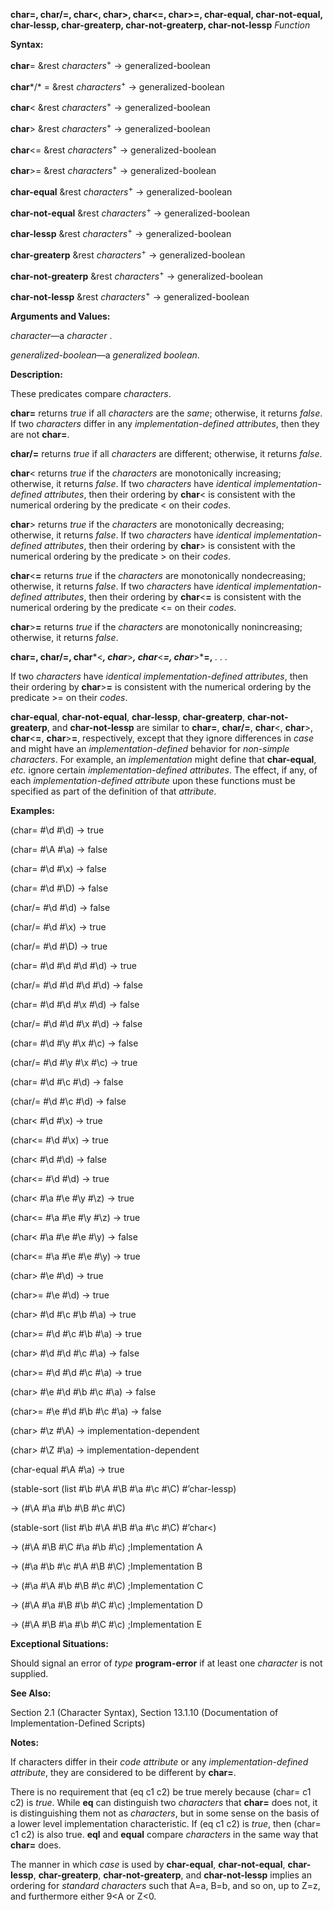 **char=, char/=, char\<, char\>, char\<=, char\>=, char-equal, char-not-equal, char-lessp, char-greaterp, char-not-greaterp, char-not-lessp** *Function*



**Syntax:** 



**char**= &amp;rest *characters*<sup>+</sup> → generalized-boolean 



**char***/* = &amp;rest *characters*<sup>+</sup> → generalized-boolean 



**char**&lt; &amp;rest *characters*<sup>+</sup> → generalized-boolean 



**char**&gt; &amp;rest *characters*<sup>+</sup> → generalized-boolean 



**char**&lt;= &amp;rest *characters*<sup>+</sup> → generalized-boolean 



**char**&gt;= &amp;rest *characters*<sup>+</sup> → generalized-boolean 



**char-equal** &amp;rest *characters*<sup>+</sup> → generalized-boolean 



**char-not-equal** &amp;rest *characters*<sup>+</sup> → generalized-boolean 



**char-lessp** &amp;rest *characters*<sup>+</sup> → generalized-boolean 



**char-greaterp** &amp;rest *characters*<sup>+</sup> → generalized-boolean 



**char-not-greaterp** &amp;rest *characters*<sup>+</sup> → generalized-boolean 



**char-not-lessp** &amp;rest *characters*<sup>+</sup> → generalized-boolean 



**Arguments and Values:** 



*character*—a *character* . 



*generalized-boolean*—a *generalized boolean*. 



**Description:** 



These predicates compare *characters*. 



**char=** returns *true* if all *characters* are the *same*; otherwise, it returns *false*. If two *characters* differ in any *implementation-defined attributes*, then they are not **char=**. 



**char/=** returns *true* if all *characters* are different; otherwise, it returns *false*. 



**char**&lt; returns *true* if the *characters* are monotonically increasing; otherwise, it returns *false*. If two *characters* have *identical implementation-defined attributes*, then their ordering by **char**&lt; is consistent with the numerical ordering by the predicate &lt; on their *codes*. 



**char**&gt; returns *true* if the *characters* are monotonically decreasing; otherwise, it returns *false*. If two *characters* have *identical implementation-defined attributes*, then their ordering by **char**&gt; is consistent with the numerical ordering by the predicate &gt; on their *codes*. 



**char**&lt;**=** returns *true* if the *characters* are monotonically nondecreasing; otherwise, it returns *false*. If two *characters* have *identical implementation-defined attributes*, then their ordering by **char**&lt;**=** is consistent with the numerical ordering by the predicate &lt;= on their *codes*. 



**char**&gt;**=** returns *true* if the *characters* are monotonically nonincreasing; otherwise, it returns *false*. 



 



 



**char=, char/=, char***&lt;***, char***&gt;***, char***&lt;***=, char***&gt;***=,** *. . .* 



If two *characters* have *identical implementation-defined attributes*, then their ordering by **char**&gt;**=** is consistent with the numerical ordering by the predicate &gt;= on their *codes*. 



**char-equal**, **char-not-equal**, **char-lessp**, **char-greaterp**, **char-not-greaterp**, and **char-not-lessp** are similar to **char=**, **char/=**, **char**&lt;, **char**&gt;, **char**&lt;**=**, **char**&gt;**=**, respectively, except that they ignore differences in *case* and might have an *implementation-defined* behavior for *non-simple characters*. For example, an *implementation* might define that **char-equal**, *etc.* ignore certain *implementation-defined attributes*. The effect, if any, of each *implementation-defined attribute* upon these functions must be specified as part of the definition of that *attribute*. 



**Examples:** 



(char= #\d #\d) → true 



(char= #\A #\a) → false 



(char= #\d #\x) → false 



(char= #\d #\D) → false 



(char/= #\d #\d) → false 



(char/= #\d #\x) → true 



(char/= #\d #\D) → true 



(char= #\d #\d #\d #\d) → true 



(char/= #\d #\d #\d #\d) → false 



(char= #\d #\d #\x #\d) → false 



(char/= #\d #\d #\x #\d) → false 



(char= #\d #\y #\x #\c) → false 



(char/= #\d #\y #\x #\c) → true 



(char= #\d #\c #\d) → false 



(char/= #\d #\c #\d) → false 



(char&lt; #\d #\x) → true 



(char&lt;= #\d #\x) → true 



(char&lt; #\d #\d) → false 



(char&lt;= #\d #\d) → true 



(char&lt; #\a #\e #\y #\z) → true 



(char&lt;= #\a #\e #\y #\z) → true 



(char&lt; #\a #\e #\e #\y) → false 



(char&lt;= #\a #\e #\e #\y) → true 



(char&gt; #\e #\d) → true 



(char&gt;= #\e #\d) → true 



(char&gt; #\d #\c #\b #\a) → true 



(char&gt;= #\d #\c #\b #\a) → true 



(char&gt; #\d #\d #\c #\a) → false 



(char&gt;= #\d #\d #\c #\a) → true 



(char&gt; #\e #\d #\b #\c #\a) → false 



(char&gt;= #\e #\d #\b #\c #\a) → false 



(char&gt; #\z #\A) → implementation-dependent 



(char&gt; #\Z #\a) → implementation-dependent 



(char-equal #\A #\a) → true 







 



 



(stable-sort (list #\b #\A #\B #\a #\c #\C) #’char-lessp) 



→ (#\A #\a #\b #\B #\c #\C) 



(stable-sort (list #\b #\A #\B #\a #\c #\C) #’char&lt;) 



→ (#\A #\B #\C #\a #\b #\c) ;Implementation A 



→ (#\a #\b #\c #\A #\B #\C) ;Implementation B 



→ (#\a #\A #\b #\B #\c #\C) ;Implementation C 



→ (#\A #\a #\B #\b #\C #\c) ;Implementation D 



→ (#\A #\B #\a #\b #\C #\c) ;Implementation E 



**Exceptional Situations:** 



Should signal an error of *type* **program-error** if at least one *character* is not supplied. 



**See Also:** 



Section 2.1 (Character Syntax), Section 13.1.10 (Documentation of Implementation-Defined Scripts) 



**Notes:** 



If characters differ in their *code attribute* or any *implementation-defined attribute*, they are considered to be different by **char=**. 



There is no requirement that (eq c1 c2) be true merely because (char= c1 c2) is *true*. While **eq** can distinguish two *characters* that **char=** does not, it is distinguishing them not as *characters*, but in some sense on the basis of a lower level implementation characteristic. If (eq c1 c2) is *true*, then (char= c1 c2) is also true. **eql** and **equal** compare *characters* in the same way that **char=** does. 



The manner in which *case* is used by **char-equal**, **char-not-equal**, **char-lessp**, **char-greaterp**, **char-not-greaterp**, and **char-not-lessp** implies an ordering for *standard characters* such that A=a, B=b, and so on, up to Z=z, and furthermore either 9&lt;A or Z&lt;0. 




